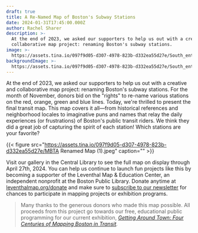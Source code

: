 ```yaml
---
draft: true
title: A Re-Named Map of Boston's Subway Stations
date: 2024-01-31T17:45:00.000Z
author: Rachel Sharer
description: >-
  At the end of 2023, we asked our supporters to help us out with a creative and
  collaborative map project: renaming Boston's subway stations.
image: >-
  https://assets.tina.io/097f9d05-d307-4978-823b-d332ea55d27e/South_entrances_to_Kenmore_station,_1932.jpg
backgroundImage: >-
  https://assets.tina.io/097f9d05-d307-4978-823b-d332ea55d27e/South_entrances_to_Kenmore_station,_1932.jpg
---
```


At the end of 2023, we asked our supporters to help us out with a creative and collaborative map project: renaming Boston's subway stations. For the month of November, donors bid on the "rights" to re-name various stations on the red, orange, green and blue lines. Today, we're thrilled to present the final transit map. This map covers it all—from historical references and neighborhood locales to imaginative puns and names that relay the daily experiences (or frustrations) of Boston's public transit riders. We think they did a great job of capturing the spirit of each station! Which stations are your favorite?

{{< figure src="https://assets.tina.io/097f9d05-d307-4978-823b-d332ea55d27e/MBTA Renamed Map (1).jpeg" caption="" >}}

Visit our gallery in the Central Library to see the full map on display through April 27th, 2024. You can help us continue to launch fun projects like this by becoming a supporter of the Leventhal Map & Education Center, an independent nonprofit at the Boston Public Library. Donate anytime at [leventhalmap.org/donate](https://www.leventhalmap.org/donate/) and make sure to [subscribe to our newsletter](https://www.leventhalmap.org/subscribe/) for chances to participate in mapping projects or exhibition programs.

> Many thanks to the generous donors who made this map possible. All proceeds from this project go towards our free, educational public programming for our current exhibition, *[Getting Around Town: Four Centuries of Mapping Boston in Transit](https://www.leventhalmap.org/digital-exhibitions/getting-around-town/).*
